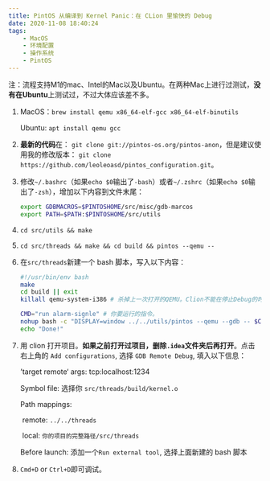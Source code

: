 ```yaml
---
title: PintOS 从编译到 Kernel Panic：在 CLion 里愉快的 Debug
date: 2020-11-08 18:40:24
tags:
	- MacOS
	- 环境配置
	- 操作系统
	- PintOS
---
```


注：流程支持M1的mac、Intel的Mac以及Ubuntu。在两种Mac上进行过测试，**没有在Ubuntu**上测试过，不过大体应该差不多。

1. MacOS：`brew install qemu x86_64-elf-gcc x86_64-elf-binutils`

    Ubuntu: `apt install qemu gcc`

2. **最新的代码**在： `git clone git://pintos-os.org/pintos-anon`，但是建议使用我的修改版本： `git clone https://github.com/leoleoasd/pintos_configuration.git`。

3. 修改`~/.bashrc`（如果`echo $0`输出了`-bash`）或者`~/.zshrc`（如果`echo $0`输出了`-zsh`），增加以下内容到文件末尾：
    ```bash
    export GDBMACROS=$PINTOSHOME/src/misc/gdb-marcos
    export PATH=$PATH:$PINTOSHOME/src/utils
    ```

4. `cd src/utils && make`

5. `cd src/threads && make && cd build && pintos --qemu --`

6.  在`src/threads`新建一个 bash 脚本，写入以下内容：

    ```bash
    #!/usr/bin/env bash
    make
    cd build || exit
    killall qemu-system-i386 # 杀掉上一次打开的QEMU。Clion不能在停止Debug的时候关闭QEMU。
    
    CMD="run alarm-signle" # 你要运行的指令。
    nohup bash -c "DISPLAY=window ../../utils/pintos --qemu --gdb -- $CMD > pintos.log" &
    echo "Done!"
    ```

7.  用 clion 打开项目。**如果之前打开过项目，删除`.idea`文件夹后再打开**。点击右上角的 `Add configurations`, 选择 `GDB Remote Debug`, 填入以下信息：

    ’target remote‘ args:  tcp:localhost:1234

    Symbol file: 选择你 `src/threads/build/kernel.o`

    Path mappings:

    ​	remote: `../../threads`

    ​	local:     `你的项目的完整路径/src/threads`

    Before launch: 添加一个`Run external tool`, 选择上面新建的 bash 脚本

8.  `Cmd+D` or `Ctrl+D`即可调试。

​	


